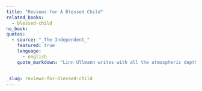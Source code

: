 ```yaml
---
title: "Reviews for A Blessed Child"
related_books:
  - blessed-child
no_book:
quotes:
  - source: "_The Independent_"
    featured: true
    language:
      - english
    quote_markdown: "Linn Ullmann writes with all the atmospheric depth and psychological subtlety you might expect. "


_slug: reviews-for-blessed-child
---
```

